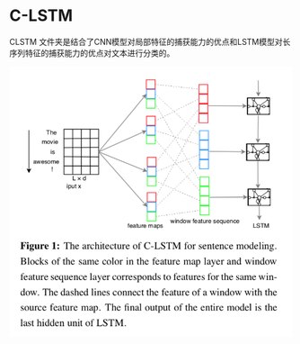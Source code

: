 # C-LSTM
CLSTM 文件夹是结合了CNN模型对局部特征的捕获能力的优点和LSTM模型对长序列特征的捕获能力的优点对文本进行分类的。



![](images/CLSTM模型结构.png)

